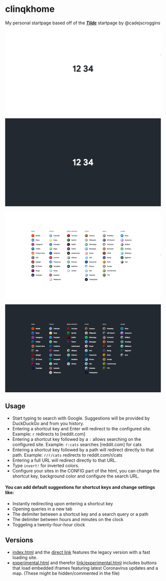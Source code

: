 # clinqkhome
My personal startpage based off of the [***Tilde***](https://github.com/cadejscroggins/tilde) startpage by @cadejscroggins
![Light Mode](/screenshot3.png)

![Dark Mode](/screenshot1.png)

![Sites Light Mode](/screenshot4.png)

![Sites Dark Mode](/screenshot2.png)

## Usage

* Start typing to search with Google. Suggestions will be provided by DuckDuckGo and from you history.
* Entering a shortcut key and Enter will redirect to the configured site.
  Example: `r` redirects to [reddit.com]
* Entering a shortcut key followed by a `:` allows searching on the configured site.
  Example: `r:cats` searches [reddit.com] for cats
* Entering a shortcut key followed by a path will redirect directly to that path.
  Example: `r/r/cats` redirects to reddit.com/r/cats
* Entering a full URL will redirect directly to that URL.
* Type `invert!` for inverted colors.
* Configure your sites in the CONFIG part of the html, you can change the shortcut key, background color and configure the search URL.
#### You can add default suggestions for shortcut keys and change settings like:
  * Instantly redirecting upon entering a shortcut key
  * Opening queries in a new tab
  * The delimiter between a shortcut key and a search query or a path
  * The delimiter between hours and minutes on the clock
  * Toggeling a twenty-four-hour clock 

## Versions

* [index.html](/index.html) and the [direct link](https://clinqkhome.now.sh/) features the legacy version with a fast loading site.
* [experimental.html](/experimental.html) and therefor [link/experimental.html](https://clinqkhome.now.sh/experimental.html) includes buttons that load embedded iframes featuring latest Coronavirus updates and a map. (These might be hidden/commented in the file)
